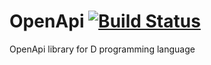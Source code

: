 # OpenApi [![Build Status](https://travis-ci.org/gedaiu/OpenApi.svg?branch=master)](https://travis-ci.org/gedaiu/OpenApi)

OpenApi library for D programming language
